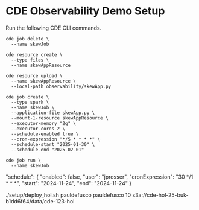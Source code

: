 # CDE Observability Demo Setup

Run the following CDE CLI commands.

```
cde job delete \
  --name skewJob

cde resource create \
  --type files \
  --name skewAppResource

cde resource upload \
  --name skewAppResource \
  --local-path observability/skewApp.py

cde job create \
  --type spark \
  --name skewJob \
  --application-file skewApp.py \
  --mount-1-resource skewAppResource \
  --executor-memory "2g" \
  --executor-cores 2 \
  --schedule-enabled true \
  --cron-expression "*/5 * * * *" \
  --schedule-start "2025-01-30" \
  --schedule-end "2025-02-01"

cde job run \
  --name skewJob
```

"schedule": {
"enabled": false,
"user": "jprosser",
"cronExpression": "30 */1 * * *",
"start": "2024-11-24",
"end": "2024-11-24"
}


./setup/deploy_hol.sh pauldefusco pauldefusco 10 s3a://cde-hol-25-buk-b1dd6f64/data/cde-123-hol
